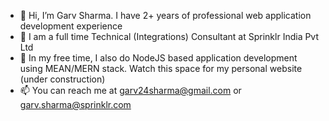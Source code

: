 - 👋 Hi, I’m Garv Sharma. I have 2+ years of professional web application development experience
- 💼 I am a full time Technical (Integrations) Consultant at Sprinklr India Pvt Ltd
- 👀 In my free time, I also do NodeJS based application development using MEAN/MERN stack. Watch this space for my personal website (under construction)
- 📫 You can reach me at garv24sharma@gmail.com or garv.sharma@sprinklr.com
